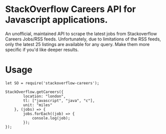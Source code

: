 # StackOverflow Careers API for Javascript applications.

An unofficial, maintained API to scrape the latest jobs from Stackoverflow Careers Jobs/RSS feeds. 
Unfortunately, due to limitations of the RSS feeds, only the latest 25 listings are available for any query. Make them more specific if you'd like deeper results.

# Usage

    let SO = require('stackoverflow-careers');

    StackOverflow.getCareers({
            location: "london",
            tl: ["javascript", "java", "c"],
            unit: "miles"
        }, (jobs) => {
            jobs.forEach((job) => {
                console.log(job);
            });
    });
